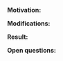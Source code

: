 <!-- 
    🚨 ATTENTION! 🚨 
    
    This PR template is REQUIRED. PRs not following this format will be closed without review.
    
    Requirements:
    - PR title must follow commit conventions: https://www.conventionalcommits.org/en/v1.0.0/
    - Label your PR with the correct type (e.g., 🐛 Bug, ✨ Enhancement, 🧪 Test, etc.)
    - Provide clear and specific details in each section
-->

**Motivation:**
<!--
Explain here the context, and why you're making that change. What is the problem you're trying to solve.
-->
**Modifications:**
<!--
Describe the modifications you've done from a high level. What are the key technical decisions and why were they made?
-->
**Result:**
<!--
*After your change, what will change.
-->
**Open questions:**
<!--
(optional) Any open questions or feedback on design desired?
-->